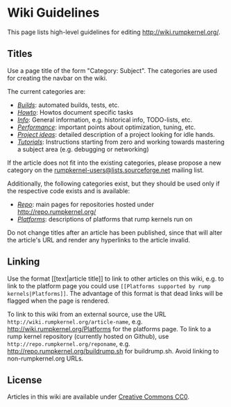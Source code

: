 Wiki Guidelines
===============

This page lists high-level guidelines for editing http://wiki.rumpkernel.org/.


Titles
------

Use a page title of the form "Category: Subject".  The categories are
used for creating the navbar on the wiki.

The current categories are:

* _[Builds](http://wiki.rumpkernel.org/Builds)_: automated builds, tests, etc.
* _[Howto](http://wiki.rumpkernel.org/Howto)_: Howtos document specific tasks
* _[Info](http://wiki.rumpkernel.org/Info)_: General information, e.g. historical info, TODO-lists, etc.
* _[Performance](http://wiki.rumpkernel.org/Performance)_: important points about optimization, tuning, etc.
* _[Project ideas](http://wiki.rumpkernel.org/Project-Ideas)_: detailed description of a project looking for idle hands.
* _[Tutorials](http://wiki.rumpkernel.org/Tutorials)_: Instructions starting from zero and working towards mastering a subject area (e.g. debugging or networking)

If the article does not fit into the existing categories, please propose
a new category on the rumpkernel-users@lists.sourceforge.net mailing list.

Additionally, the following categories exist, but they should be used
only if the respective code exists and is available:

* _[Repo](http://wiki.rumpkernel.org/Repo)_: main pages for repositories hosted under http://repo.rumpkernel.org/
* _[Platforms](http://wiki.rumpkernel.org/Platforms)_: descriptions of platforms that rump kernels run on

Do not change titles after an article has been published, since that will
alter the article's URL and render any hyperlinks to the article invalid.


Linking
-------

Use the format \[\[text|article title\]\] to link to other articles on this wiki,
e.g. to link to the platform page you could use
`[[Platforms supported by rump kernels|Platforms]]`.
The advantage of this format is that dead links will be flagged when
the page is rendered.

To link to this wiki from an external source, use the URL `http://wiki.rumpkernel.org/article-name`,
e.g. http://wiki.rumpkernel.org/Platforms for the platforms page.
To link to a rump kernel repository (currently hosted on Github), use `http://repo.rumpkernel.org/reponame`, e.g. http://repo.rumpkernel.org/buildrump.sh for buildrump.sh.  Avoid linking to
non-rumpkernel.org URLs.


License
-------

Articles in this wiki are available under
[Creative Commons CC0](https://creativecommons.org/publicdomain/zero/1.0/).
